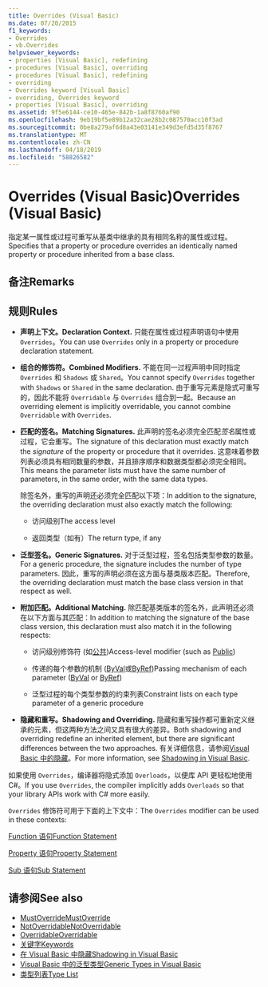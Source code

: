 ```yaml
---
title: Overrides (Visual Basic)
ms.date: 07/20/2015
f1_keywords:
- Overrides
- vb.Overrides
helpviewer_keywords:
- properties [Visual Basic], redefining
- procedures [Visual Basic], overriding
- procedures [Visual Basic], redefining
- overriding
- Overrides keyword [Visual Basic]
- overriding, Overrides keyword
- properties [Visual Basic], overriding
ms.assetid: 9f5e6144-ce10-465e-842b-1a8f8760af90
ms.openlocfilehash: 9eb19bf5e89b12a32cae28b2c087570acc10f3ad
ms.sourcegitcommit: 0be8a279af6d8a43e03141e349d3efd5d35f8767
ms.translationtype: MT
ms.contentlocale: zh-CN
ms.lasthandoff: 04/18/2019
ms.locfileid: "58826582"
---
```

# <a name="overrides-visual-basic"></a><span data-ttu-id="0edd0-102">Overrides (Visual Basic)</span><span class="sxs-lookup"><span data-stu-id="0edd0-102">Overrides (Visual Basic)</span></span>
<span data-ttu-id="0edd0-103">指定某一属性或过程可重写从基类中继承的具有相同名称的属性或过程。</span><span class="sxs-lookup"><span data-stu-id="0edd0-103">Specifies that a property or procedure overrides an identically named property or procedure inherited from a base class.</span></span>  
  
## <a name="remarks"></a><span data-ttu-id="0edd0-104">备注</span><span class="sxs-lookup"><span data-stu-id="0edd0-104">Remarks</span></span>  
  
## <a name="rules"></a><span data-ttu-id="0edd0-105">规则</span><span class="sxs-lookup"><span data-stu-id="0edd0-105">Rules</span></span>  
  
-   <span data-ttu-id="0edd0-106">**声明上下文。**</span><span class="sxs-lookup"><span data-stu-id="0edd0-106">**Declaration Context.**</span></span> <span data-ttu-id="0edd0-107">只能在属性或过程声明语句中使用 `Overrides`。</span><span class="sxs-lookup"><span data-stu-id="0edd0-107">You can use `Overrides` only in a property or procedure declaration statement.</span></span>  
  
-   <span data-ttu-id="0edd0-108">**组合的修饰符。**</span><span class="sxs-lookup"><span data-stu-id="0edd0-108">**Combined Modifiers.**</span></span> <span data-ttu-id="0edd0-109">不能在同一过程声明中同时指定 `Overrides` 和 `Shadows` 或 `Shared`。</span><span class="sxs-lookup"><span data-stu-id="0edd0-109">You cannot specify `Overrides` together with `Shadows` or `Shared` in the same declaration.</span></span> <span data-ttu-id="0edd0-110">由于重写元素是隐式可重写的，因此不能将 `Overridable` 与 `Overrides` 组合到一起。</span><span class="sxs-lookup"><span data-stu-id="0edd0-110">Because an overriding element is implicitly overridable, you cannot combine `Overridable` with `Overrides`.</span></span>  
  
-   <span data-ttu-id="0edd0-111">**匹配的签名。**</span><span class="sxs-lookup"><span data-stu-id="0edd0-111">**Matching Signatures.**</span></span> <span data-ttu-id="0edd0-112">此声明的签名必须完全匹配*签名*属性或过程，它会重写。</span><span class="sxs-lookup"><span data-stu-id="0edd0-112">The signature of this declaration must exactly match the *signature* of the property or procedure that it overrides.</span></span> <span data-ttu-id="0edd0-113">这意味着参数列表必须具有相同数量的参数，并且排序顺序和数据类型都必须完全相同。</span><span class="sxs-lookup"><span data-stu-id="0edd0-113">This means the parameter lists must have the same number of parameters, in the same order, with the same data types.</span></span>  
  
     <span data-ttu-id="0edd0-114">除签名外，重写的声明还必须完全匹配以下项：</span><span class="sxs-lookup"><span data-stu-id="0edd0-114">In addition to the signature, the overriding declaration must also exactly match the following:</span></span>  
  
    -   <span data-ttu-id="0edd0-115">访问级别</span><span class="sxs-lookup"><span data-stu-id="0edd0-115">The access level</span></span>  
  
    -   <span data-ttu-id="0edd0-116">返回类型（如有）</span><span class="sxs-lookup"><span data-stu-id="0edd0-116">The return type, if any</span></span>  
  
-   <span data-ttu-id="0edd0-117">**泛型签名。**</span><span class="sxs-lookup"><span data-stu-id="0edd0-117">**Generic Signatures.**</span></span> <span data-ttu-id="0edd0-118">对于泛型过程，签名包括类型参数的数量。</span><span class="sxs-lookup"><span data-stu-id="0edd0-118">For a generic procedure, the signature includes the number of type parameters.</span></span> <span data-ttu-id="0edd0-119">因此，重写的声明必须在这方面与基类版本匹配。</span><span class="sxs-lookup"><span data-stu-id="0edd0-119">Therefore, the overriding declaration must match the base class version in that respect as well.</span></span>  
  
-   <span data-ttu-id="0edd0-120">**附加匹配。**</span><span class="sxs-lookup"><span data-stu-id="0edd0-120">**Additional Matching.**</span></span> <span data-ttu-id="0edd0-121">除匹配基类版本的签名外，此声明还必须在以下方面与其匹配：</span><span class="sxs-lookup"><span data-stu-id="0edd0-121">In addition to matching the signature of the base class version, this declaration must also match it in the following respects:</span></span>  
  
    -   <span data-ttu-id="0edd0-122">访问级别修饰符 (如[公共](../../../visual-basic/language-reference/modifiers/public.md))</span><span class="sxs-lookup"><span data-stu-id="0edd0-122">Access-level modifier (such as [Public](../../../visual-basic/language-reference/modifiers/public.md))</span></span>  
  
    -   <span data-ttu-id="0edd0-123">传递的每个参数的机制 ([ByVal](../../../visual-basic/language-reference/modifiers/byval.md)或[ByRef](../../../visual-basic/language-reference/modifiers/byref.md))</span><span class="sxs-lookup"><span data-stu-id="0edd0-123">Passing mechanism of each parameter ([ByVal](../../../visual-basic/language-reference/modifiers/byval.md) or [ByRef](../../../visual-basic/language-reference/modifiers/byref.md))</span></span>  
  
    -   <span data-ttu-id="0edd0-124">泛型过程的每个类型参数的约束列表</span><span class="sxs-lookup"><span data-stu-id="0edd0-124">Constraint lists on each type parameter of a generic procedure</span></span>  
  
-   <span data-ttu-id="0edd0-125">**隐藏和重写。**</span><span class="sxs-lookup"><span data-stu-id="0edd0-125">**Shadowing and Overriding.**</span></span> <span data-ttu-id="0edd0-126">隐藏和重写操作都可重新定义继承的元素，但这两种方法之间又具有很大的差异。</span><span class="sxs-lookup"><span data-stu-id="0edd0-126">Both shadowing and overriding redefine an inherited element, but there are significant differences between the two approaches.</span></span> <span data-ttu-id="0edd0-127">有关详细信息，请参阅[Visual Basic 中的隐藏](../../../visual-basic/programming-guide/language-features/declared-elements/shadowing.md)。</span><span class="sxs-lookup"><span data-stu-id="0edd0-127">For more information, see [Shadowing in Visual Basic](../../../visual-basic/programming-guide/language-features/declared-elements/shadowing.md).</span></span>  
  
 <span data-ttu-id="0edd0-128">如果使用 `Overrides`，编译器将隐式添加 `Overloads`，以便库 API 更轻松地使用 C#。</span><span class="sxs-lookup"><span data-stu-id="0edd0-128">If you use `Overrides`, the compiler implicitly adds `Overloads` so that your library APIs work with C# more easily.</span></span>  
  
 <span data-ttu-id="0edd0-129">`Overrides` 修饰符可用于下面的上下文中：</span><span class="sxs-lookup"><span data-stu-id="0edd0-129">The `Overrides` modifier can be used in these contexts:</span></span>  
  
 [<span data-ttu-id="0edd0-130">Function 语句</span><span class="sxs-lookup"><span data-stu-id="0edd0-130">Function Statement</span></span>](../../../visual-basic/language-reference/statements/function-statement.md)  
  
 [<span data-ttu-id="0edd0-131">Property 语句</span><span class="sxs-lookup"><span data-stu-id="0edd0-131">Property Statement</span></span>](../../../visual-basic/language-reference/statements/property-statement.md)  
  
 [<span data-ttu-id="0edd0-132">Sub 语句</span><span class="sxs-lookup"><span data-stu-id="0edd0-132">Sub Statement</span></span>](../../../visual-basic/language-reference/statements/sub-statement.md)  
  
## <a name="see-also"></a><span data-ttu-id="0edd0-133">请参阅</span><span class="sxs-lookup"><span data-stu-id="0edd0-133">See also</span></span>

- [<span data-ttu-id="0edd0-134">MustOverride</span><span class="sxs-lookup"><span data-stu-id="0edd0-134">MustOverride</span></span>](../../../visual-basic/language-reference/modifiers/mustoverride.md)
- [<span data-ttu-id="0edd0-135">NotOverridable</span><span class="sxs-lookup"><span data-stu-id="0edd0-135">NotOverridable</span></span>](../../../visual-basic/language-reference/modifiers/notoverridable.md)
- [<span data-ttu-id="0edd0-136">Overridable</span><span class="sxs-lookup"><span data-stu-id="0edd0-136">Overridable</span></span>](../../../visual-basic/language-reference/modifiers/overridable.md)
- [<span data-ttu-id="0edd0-137">关键字</span><span class="sxs-lookup"><span data-stu-id="0edd0-137">Keywords</span></span>](../../../visual-basic/language-reference/keywords/index.md)
- [<span data-ttu-id="0edd0-138">在 Visual Basic 中隐藏</span><span class="sxs-lookup"><span data-stu-id="0edd0-138">Shadowing in Visual Basic</span></span>](../../../visual-basic/programming-guide/language-features/declared-elements/shadowing.md)
- [<span data-ttu-id="0edd0-139">Visual Basic 中的泛型类型</span><span class="sxs-lookup"><span data-stu-id="0edd0-139">Generic Types in Visual Basic</span></span>](../../../visual-basic/programming-guide/language-features/data-types/generic-types.md)
- [<span data-ttu-id="0edd0-140">类型列表</span><span class="sxs-lookup"><span data-stu-id="0edd0-140">Type List</span></span>](../../../visual-basic/language-reference/statements/type-list.md)
